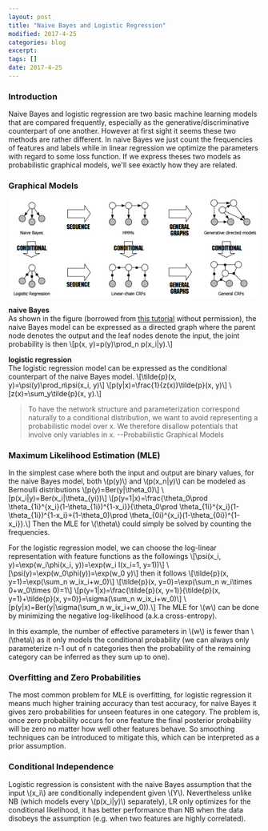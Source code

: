 ```yaml
---
layout: post
title: "Naive Bayes and Logistic Regression"
modified: 2017-4-25
categories: blog
excerpt:
tags: []
date: 2017-4-25
---
```


### Introduction
Naive Bayes and logistic regression are two basic machine learning models that are compared frequently, 
especially as the generative/discriminative counterpart of one another. 
However at first sight it seems these two methods are rather different. 
In naive Bayes we just count the frequencies of features and labels while in linear regression we optimize the parameters with regard to some loss function. 
If we express theses two models as probabilistic graphical models, we'll see exactly how they are related.

### Graphical Models
![disvsgen](https://raw.githubusercontent.com/dontloo/dontloo.github.io/master/images/gen.png)  

**naive Bayes**  
As shown in the figure (borrowed from [this tutorial](http://people.cs.umass.edu/~mccallum/papers/crf-tutorial.pdf) without permission),
the naive Bayes model can be expressed as a directed graph where the parent node denotes the output and the leaf nodes denote the input,
the joint probability is then 
\\[p(x, y)=p(y)\prod_n p(x_i|y).\\]

**logistic regression**  
The logistic regression model can be expressed as the conditional counterpart of the naive Bayes model.
\\[\tilde{p}(x, y)=\psi(y)\prod_n\psi(x_i, y)\\]
\\[p(y|x)=\frac{1}{z(x)}\tilde{p}(x, y)\\]
\\[z(x)=\sum_y\tilde{p}(x, y).\\]
>  To have the network structure and parameterization correspond naturally to a conditional distribution, we want to avoid representing a probabilistic model over x. We therefore disallow potentials that involve only variables in x.  --Probabilistic Graphical Models

### Maximum Likelihood Estimation (MLE)
In the simplest case where both the input and output are binary values, for the naive Bayes model, 
both \\(p(y)\\) and \\(p(x_n|y)\\) can be modeled as Bernoulli distributions 
\\[p(y)=Ber(y|\theta_0)\\]
\\[p(x_i|y)=Ber(x_i|\theta_{yi})\\]
\\[p(y=1|x)=\frac{\theta_0\prod \theta_{1i}^{x_i}(1-\theta_{1i})^{1-x_i}}{\theta_0\prod \theta_{1i}^{x_i}(1-\theta_{1i})^{1-x_i}+(1-\theta_0)\prod \theta_{0i}^{x_i}(1-\theta_{0i})^{1-x_i}}.\\]
Then the MLE for \\(\theta\\) could simply be solved by counting the frequencies.

For the logistic regression model, we can choose the log-linear representation with feature functions as the followings
\\[\psi(x_i, y)=\exp(w_i\phi(x_i, y))=\exp(w_i I(x_i=1, y=1))\\]
\\[\psi(y)=\exp(w_0\phi(y))=\exp(w_0 y)\\]
then it follows
\\[\tilde{p}(x, y=1)=\exp(\sum_n w_ix_i+w_0)\\]
\\[\tilde{p}(x, y=0)=\exp(\sum_n w_i\times 0+w_0\times 0)=1\\]
\\[p(y=1|x)=\frac{\tilde{p}(x, y=1)}{\tilde{p}(x, y=1)+\tilde{p}(x, y=0)}=\sigma(\sum_n w_ix_i+w_0)\\]
\\[p(y|x)=Ber(y|\sigma(\sum_n w_ix_i+w_0)).\\]
The MLE for \\(w\\) can be done by minimizing the negative log-likelihood (a.k.a cross-entropy).

In this example, the number of effective parameters in \\(w\\) is fewer than \\(\theta\\) as it only models the conditional probability (we can always only parameterize n-1 out of n categories then the probability of the remaining category can be inferred as they sum up to one). 

### Overfitting and Zero Probabilities
The most common problem for MLE is overfitting, for logistic regression it means much higher training accuracy than test accuracy, for naive Bayes it gives zero probabilities for unseen features in one category. The problem is, once zero probability occurs for one feature the final posterior probability will be zero no matter how well other features behave. So smoothing techniques can be introduced to mitigate this, which can be interpreted as a prior assumption.

### Conditional Independence
Logistic regression is consistent with the naive Bayes assumption that the input \\(x_i\\) are conditionally independent
given \\(Y\\). Nevertheless unlike NB (which models every \\(p(x_i|y)\\) separately), LR only optimizes for the conditional likelihood, it has better performance than NB when the data disobeys the assumption (e.g. when two features are highly correlated).
